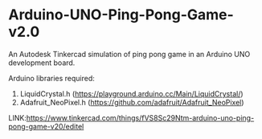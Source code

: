 # Arduino-UNO-Ping-Pong-Game-v2.0
An Autodesk Tinkercad simulation of ping pong game in an Arduino UNO development board.

Arduino libraries required:
1. LiquidCrystal.h      (https://playground.arduino.cc/Main/LiquidCrystal/)
2. Adafruit_NeoPixel.h  (https://github.com/adafruit/Adafruit_NeoPixel)

LINK:https://www.tinkercad.com/things/fVS8Sc29Ntm-arduino-uno-ping-pong-game-v20/editel

